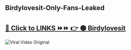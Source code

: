 
 ## Birdylovesit-Only-Fans-Leaked

# <h2><a href="https://clipsfans.com/Birdylovesit&ref=git">🔗 Click to LINKS ⏩⏩ 👉 🟢 Birdylovesit </a></h2>

<a href="https://clipsfans.com/Birdylovesit&ref=git" rel="nofollow" data-target="animated-image.originalLink"><img src="https://i.ibb.co.com/xMMVF88/686577567.gif" alt="Viral Video Original" style="max-width: 100%; display: inline-block;" data-target="animated-image.originalImage"></a>
